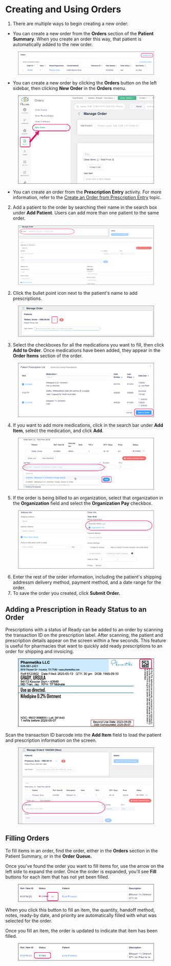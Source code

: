 # Creating and Using Orders

1. There are multiple ways to begin creating a new order:

* You can create a new order from the **Orders** section of the **Patient Summary**. When you create an order this way, that patient is automatically added to the new order.

<figure><img src="../../.gitbook/assets/Create Order from the patient&#x27;s Order section.png" alt=""><figcaption></figcaption></figure>

* You can create a new order by clicking the **Orders** button on the left sidebar, then clicking **New Order** in the **Orders** menu.&#x20;

<figure><img src="../../.gitbook/assets/New Order from Orders Activity.png" alt=""><figcaption></figcaption></figure>

* You can create an order from the **Prescription Entry** activity. For more information, refer to the [Create an Order from Prescription Entry](create-an-order-from-prescription-entry.md) topic.

2. Add a patient to the order by searching their name in the search box under **Add Patient**_._ Users can add more than one patient to the same order.

<figure><img src="../../.gitbook/assets/Add Patient to new order.png" alt=""><figcaption></figcaption></figure>

2. Click the bullet point icon next to the patient's name to add prescriptions.

<figure><img src="../../.gitbook/assets/Three bullet points next to patient name.png" alt=""><figcaption></figcaption></figure>

3. Select the checkboxes for all the medications you want to fill, then click **Add to Order**_._ Once medications have been added, they appear in the **Order Items** section of the order.

<figure><img src="../../.gitbook/assets/Patient Prescription List Adding to Order.png" alt=""><figcaption></figcaption></figure>

4. If you want to add more medications, click in the search bar under **Add Item**, select the medication, and click **Add**_._

<figure><img src="../../.gitbook/assets/Additional rx to order.png" alt=""><figcaption></figcaption></figure>

5. If the order is being billed to an organization, select that organization in the **Organization** field and select the **Organization Pay** checkbox.

<figure><img src="../../.gitbook/assets/Organization Pay in new order.png" alt=""><figcaption></figcaption></figure>

6. Enter the rest of the order information, including the patient's shipping addressm delivery method, payment method, and a date range for the order.
7. To save the order you created, click **Submit Order.**

## Adding a Prescription in Ready Status to an Order

Prescriptions with a status of Ready can be added to an order by scanning the transaction ID on the prescription label. After scanning, the patient and prescription details appear on the screen within a few seconds. This feature is useful for pharmacies that want to quickly add ready prescriptions to an order for shipping and invoicing.

<figure><img src="../../.gitbook/assets/Transaction  ID scan on label.png" alt=""><figcaption></figcaption></figure>

Scan the transaction ID barcode into the **Add Item** field to load the patient and prescription information on the screen.

<figure><img src="../../.gitbook/assets/Add Item field in order.png" alt=""><figcaption></figcaption></figure>

## Filling Orders

To fill items in an order, find the order, either in the **Orders** section in the Patient Summary, or in the **Order Queue.**

Once you've found the order you want to fill items for, use the arrow on the left side to expand the order. Once the order is expanded, you'll see **Fill** buttons for each item that has not yet been filled.&#x20;

<figure><img src="../../.gitbook/assets/Fill button for order rx.png" alt=""><figcaption></figcaption></figure>

When you click this button to fill an item, the quantity, handoff method, notes, ready-by date, and priority are automatically filled with what was selected for the order.

Once you fill an item, the order is updated to indicate that item has been filled.

<figure><img src="../../.gitbook/assets/Filled indicator.png" alt=""><figcaption></figcaption></figure>
